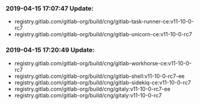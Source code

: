### 2019-04-15 17:07:47 Update:

- registry.gitlab.com/gitlab-org/build/cng/gitlab-task-runner-ce:v11-10-0-rc7
- registry.gitlab.com/gitlab-org/build/cng/gitlab-unicorn-ce:v11-10-0-rc7
### 2019-04-15 17:20:49 Update:

- registry.gitlab.com/gitlab-org/build/cng/gitlab-workhorse-ce:v11-10-0-rc7
- registry.gitlab.com/gitlab-org/build/cng/gitlab-shell:v11-10-0-rc7-ee
- registry.gitlab.com/gitlab-org/build/cng/gitlab-sidekiq-ce:v11-10-0-rc7
- registry.gitlab.com/gitlab-org/build/cng/gitaly:v11-10-0-rc7-ee
- registry.gitlab.com/gitlab-org/build/cng/gitaly:v11-10-0-rc7
